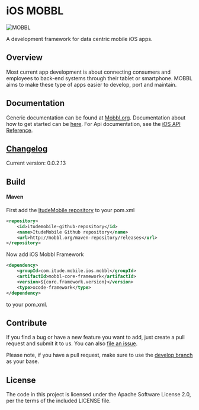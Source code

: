 # iOS MOBBL
![MOBBL](http://itudemobiledev.files.wordpress.com/2014/02/mobbl-logo.png?w=362&h=203 "MOBBL logo")

A development framework for data centric mobile iOS apps.

## Overview

Most current app development is about connecting consumers and employees to back-end systems through their tablet or smartphone. MOBBL aims to make these type of apps easier to develop, port and maintain.

## Documentation

Generic documentation can be found at [Mobbl.org](http://mobbl.org/doc.html).
Documentation about how to get started can be [here](http://mobbl.org/ios.html).
For Api documentation, see the [iOS API Reference](http://mobbl.org/apis/ios/index.html).

## [Changelog](https://github.com/ItudeMobile/itude-mobile-ios-mobbl-framework/wiki/Changelog)
Current version: 0.0.2.13

## Build
#### Maven

First add the [ItudeMobile repository](https://github.com/ItudeMobile/maven-repository) to your pom.xml

```xml
<repository>
	<id>itudemobile-github-repository</id>
	<name>ItudeMobile Github repository</name>
	<url>http://mobbl.org/maven-repository/releases</url>
</repository>
```

Now add iOS Mobbl Framework

```xml
<dependency>
    <groupId>com.itude.mobile.ios.mobbl</groupId>
    <artifactId>mobbl-core-framework</artifactId>
    <version>${core.framework.version}</version>
    <type>xcode-framework</type>
</dependency>
```
to your pom.xml.

## Contribute

If you find a bug or have a new feature you want to add, just create a pull request and submit it to us. You can also [file an issue](https://github.com/ItudeMobile/itude-mobile-ios-mobbl-framework/issues/new).

Please note, if you have a pull request, make sure to use the [develop branch](https://github.com/ItudeMobile/itude-mobile-ios-mobbl-framework/tree/develop) as your base.

## License
The code in this project is licensed under the Apache Software License 2.0, per the terms of the included LICENSE file.
